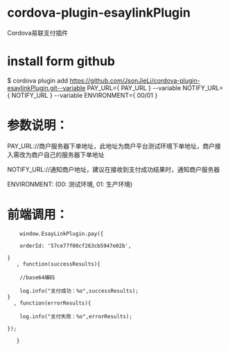# cordova-plugin-esaylinkPlugin
Cordova易联支付插件
# install form github
$  cordova plugin add https://github.com/JsonJieLi/cordova-plugin-esaylinkPlugin.git--variable PAY_URL={ PAY_URL } --variable NOTIFY_URL={  NOTIFY_URL  } --variable ENVIRONMENT={ 00/01 }

# 参数说明：
PAY_URL://商户服务器下单地址，此地址为商户平台测试环境下单地址，商户接入需改为商户自己的服务器下单地址

NOTIFY_URL://通知商户地址，建议在接收到支付成功结果时，通知商户服务器

ENVIRONMENT: (00: 测试环境, 01: 生产环境)

# 前端调用：
        window.EsayLinkPlugin.pay({

		orderId: '57ce77f00cf263cb5947e02b',
	
	}
       , function(successResults){
	
		//base64编码	    		
			
		log.info("支付成功：%o",successResults);
	}
      , function(errorResults){
			
		log.info("支付失败：%o",errorResults);
		
	});
 
       }
